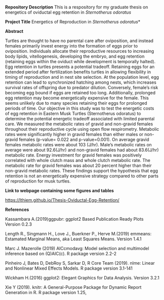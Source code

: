 
**Repository Description**
This is a respository for my graduate thesis on energetics of oviductal egg retention in *Sternotherus odoratus* 

**Project Title**
Energetics of Reproduction in *Sternotherus odoratus**


**Abstract**

Turtles are thought to have no parental care after oviposition, and instead females primarily invest energy into the formation of eggs prior to oviposition. Individuals allocate their reproductive resources to increasing body lipids, vitellogenesis, developing the embryo, and egg retention (retaining eggs within the oviduct while development is temporally halted). Egg retention in turtles presents a potential tradeoff. Retaining eggs for an extended period after fertilization benefits turtles in allowing flexibility in timing of reproduction and in nest site selection. At the population level, egg retention can lead to synchronized hatching among nests, which increases survival rates of offspring due to predator dilution. Conversely, female’s risk becoming egg bound if eggs are retained too long. Additionally, prolonged egg retention may become energetically expensive for the female. This seems unlikely due to many species retaining their eggs for prolonged periods of time. Our objective in this study was to test the energetic costs of egg retention in Eastern Musk Turtles (Sternotherus odoratus) to determine the potential energetic tradeoff associated with limited parental care. We measured the metabolic rates of gravid and non-gravid females throughout their reproductive cycle using open flow respirometry. Metabolic rates were significantly higher in gravid females than either males or non-gravid females (p-value= 0.022 and p-value=0.001). On average gravid females metabolic rates were about 103 (J/hr). Male’s metabolic rates on average were about 92.6(J/hr) and non-gravid females had about 83.6(J/hr) metabolic rate. Energy investment for gravid females was positively correlated with whole clutch mass and whole clutch metabolic rate. The metabolic rate for gravid females was about 20 percent higher than their non-gravid metabolic rates.  These findings support the hypothesis that egg retention is not an energetically expensive strategy compared to other parts of reproduction for musk turtles. 

 **Link to webpage containing some figures and tables**

 https://lthiem.github.io/Thesis-Oviductal-Egg-Retention/
 
 
**References**


Kassambara A.(2019)ggpubr: ggplot2 Based Publication Ready Plots Version 0.2.3

Length R., Singmann H., Love J., Buerkner P., Herve M.(2019) emmeans: Estamated Marginal Means, aka Least Squares Means. Version 1.4.1

Marc J. Mazerolle (2019) AICcmodavg: Model selection and multimodel inference based on (Q)AIC(c). R package version 2.2-2

Pinheiro J, Bates D, DebRoy S, Sarkar D, R Core Team (2019). nlme: Linear and Nonlinear Mixed Effects Models. R package version 3.1-141

Wickham H.(2016) ggplot2: Elegant Graphics for Data Analysis. Version 3.2.1

Xie Y (2019). knitr: A General-Purpose Package for Dynamic Report Generation in R. R package version 1.25,









